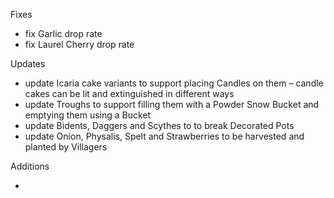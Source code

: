 Fixes

- fix Garlic drop rate
- fix Laurel Cherry drop rate

Updates

- update Icaria cake variants to support placing Candles on them – candle cakes can be lit and extinguished in different ways 
- update Troughs to support filling them with a Powder Snow Bucket and emptying them using a Bucket
- update Bidents, Daggers and Scythes to to break Decorated Pots
- update Onion, Physalis, Spelt and Strawberries to be harvested and planted by Villagers

Additions

- 
